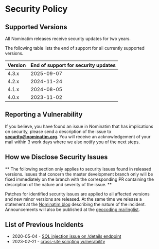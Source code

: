 # Security Policy

## Supported Versions

All Nominatim releases receive security updates for two years.

The following table lists the end of support for all currently supported
versions.

| Version | End of support for security updates |
| ------- | ----------------------------------- |
| 4.3.x   | 2025-09-07                          |
| 4.2.x   | 2024-11-24                          |
| 4.1.x   | 2024-08-05                          |
| 4.0.x   | 2023-11-02                          |

## Reporting a Vulnerability

If you believe, you have found an issue in Nominatim that has implications on
security, please send a description of the issue to **security@nominatim.org**.
You will receive an acknowledgement of your mail within 3 work days where we
also notify you of the next steps.

## How we Disclose Security Issues

** The following section only applies to security issues found in released
versions. Issues that concern the master development branch only will be
fixed immediately on the branch with the corresponding PR containing the
description of the nature and severity of the issue. **

Patches for identified security issues are applied to all affected versions and
new minor versions are released. At the same time we release a statement at
the [Nominatim blog](https://nominatim.org/blog/) describing the nature of the
incident. Announcements will also be published at the
[geocoding mailinglist](https://lists.openstreetmap.org/listinfo/geocoding).

## List of Previous Incidents

* 2020-05-04 - [SQL injection issue on /details endpoint](https://lists.openstreetmap.org/pipermail/geocoding/2020-May/002012.html)
* 2023-02-21 - [cross-site scripting vulnerability](https://nominatim.org/2023/02/21/release-421.html)
